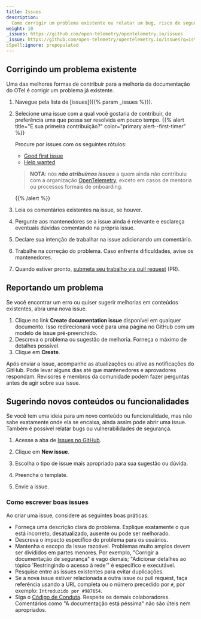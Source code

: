```yaml
---
title: Issues
description:
  Como corrigir um problema existente ou relatar um bug, risco de segurança ou possível melhoria.
weight: 10
_issues: https://github.com/open-telemetry/opentelemetry.io/issues
_issue: https://github.com/open-telemetry/opentelemetry.io/issues?q=is%3Aissue+is%3Aopen+sort%3Aupdated-desc+label%3A
cSpell:ignore: prepopulated
---
```


## Corrigindo um problema existente

Uma das melhores formas de contribuir para a melhoria da documentação do OTel é corrigir um problema já existente.

1. Navegue pela lista de [issues]({{% param _issues %}}).
2. Selecione uma issue com a qual você gostaria de contribuir, de preferência uma que possa ser resolvida em pouco tempo. <a name="first-issue"></a>
   {{% alert title="É sua primeira contribuição?" color="primary alert--first-timer" %}}

   Procure por issues com os seguintes rótulos:
   - [Good first issue](<{{% param _issue %}}%22good+first+issue%22>)
   - [Help wanted](<{{% param _issue %}}%3A%22help+wanted%22>)

   > **NOTA**: nós **_não atribuímos issues_** a quem ainda não contribuiu com a organização [OpenTelemetry][org], exceto em casos de mentoria ou processos formais de onboarding.
   >
   > [org]: https://github.com/open-telemetry

   {{% /alert %}}

3. Leia os comentários existentes na issue, se houver.
4. Pergunte aos mantenedores se a issue ainda é relevante e esclareça eventuais dúvidas comentando na própria issue.
5. Declare sua intenção de trabalhar na issue adicionando um comentário.
6. Trabalhe na correção do problema. Caso enfrente dificuldades, avise os mantenedores.
7. Quando estiver pronto, [submeta seu trabalho via pull request](../pull-requests) (PR).

## Reportando um problema

Se você encontrar um erro ou quiser sugerir melhorias em conteúdos existentes, abra uma nova issue.

1. Clique no link **Create documentation issue** disponível em qualquer documento. Isso redirecionará você para uma página no GitHub com um modelo de issue pré-preenchido.
2. Descreva o problema ou sugestão de melhoria. Forneça o máximo de detalhes possível.
3. Clique em **Create**.

Após enviar a issue, acompanhe as atualizações ou ative as notificações do GitHub. Pode levar alguns dias até que mantenedores e aprovadores respondam. Revisores e membros da comunidade podem fazer perguntas antes de agir sobre sua issue.

## Sugerindo novos conteúdos ou funcionalidades

Se você tem uma ideia para um novo conteúdo ou funcionalidade, mas não sabe exatamente onde ela se encaixa, ainda assim pode abrir uma issue. Também é possível relatar bugs ou vulnerabilidades de segurança.

1. Acesse a aba de [Issues no GitHub](https://github.com/open-telemetry/opentelemetry.io/issues/new/).

2. Clique em **New issue**.

3. Escolha o tipo de issue mais apropriado para sua sugestão ou dúvida.

4. Preencha o template.

5. Envie a issue.

### Como escrever boas issues

Ao criar uma issue, considere as seguintes boas práticas:

- Forneça uma descrição clara do problema. Explique exatamente o que está incorreto, desatualizado, ausente ou pode ser melhorado.
- Descreva o impacto específico do problema para os usuários.
- Mantenha o escopo da issue razoável. Problemas muito amplos devem ser divididos em partes menores. Por exemplo, "Corrigir a documentação de segurança" é vago demais; "Adicionar detalhes ao tópico 'Restringindo o acesso à rede'" é específico e executável.
- Pesquise entre as issues existentes para evitar duplicações.
- Se a nova issue estiver relacionada a outra issue ou pull request, faça referência usando a URL completa ou o número precedido por `#`, por exemplo: `Introduzido por #987654`.
- Siga o [Código de Conduta](https://github.com/open-telemetry/community/blob/main/code-of-conduct.md). Respeite os demais colaboradores. Comentários como "A documentação está péssima" não são úteis nem apropriados.

